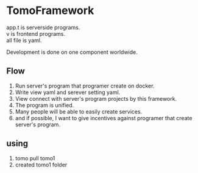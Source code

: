 # TomoFramework
app.t is serverside programs.  
v is frontend programs.  
all file is yaml.  

Development is done on one component worldwide.  

## Flow
1.  Run server's program that programer create on docker.  
2.  Write view yaml and serever setting yaml.  
3.  View connect with server's program projects by this framework.  
4.  The program is unified.  
5.  Many people will be able to easily create services.
6.  and if possible, I want to give incentives against programer that create server's program.  

## using
1. tomo pull tomo1  
2. created tomo1 folder  


